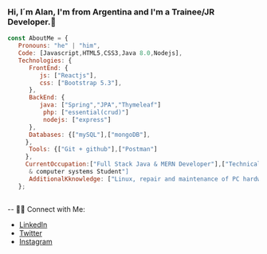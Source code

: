 ### Hi, I´m Alan, I'm from Argentina and I'm a Trainee/JR Developer.👋
```javascript
const AboutMe = {
   Pronouns: "he" | "him",
   Code: [Javascript,HTML5,CSS3,Java 8.0,Nodejs],
   Technologies: {
      FrontEnd: {
         js: ["Reactjs"],
         css: ["Bootstrap 5.3"],
      },
      BackEnd: {
         java: ["Spring","JPA","Thymeleaf"]
          php: ["essential(crud)"]
          nodejs: ["express"]  
      },
      Databases: {["mySQL"],["mongoDB"],
     },
      Tools: {["Git + github"],["Postman"]
     },  
     CurrentOccupation:["Full Stack Java & MERN Developer"],["Technical degree in programming
      & computer systems Student"]
      AdditionalKknowledge: ["Linux, repair and maintenance of PC hardware (currently learning)"],["installation of operating systems, optimization, and software formatting (currently          learning)"]
   };
   
   ```  
  

-- 🤝🏻 Connect with Me: 
- [LinkedIn](https://www.linkedin.com/in/alananieto/)
- [Twitter](https://twitter.com/7alannieto)
- [Instagram](https://www.instagram.com/alannieto07/)

